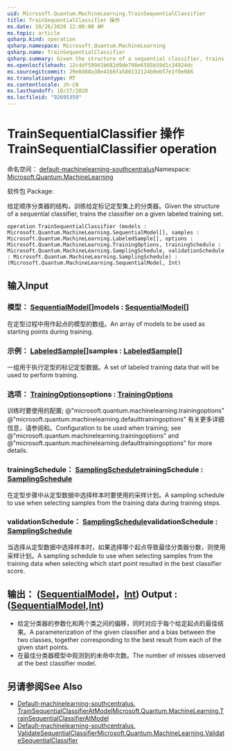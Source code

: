 ```yaml
---
uid: Microsoft.Quantum.MachineLearning.TrainSequentialClassifier
title: TrainSequentialClassifier 操作
ms.date: 10/26/2020 12:00:00 AM
ms.topic: article
qsharp.kind: operation
qsharp.namespace: Microsoft.Quantum.MachineLearning
qsharp.name: TrainSequentialClassifier
qsharp.summary: Given the structure of a sequential classifier, trains the classifier on a given labeled training set.
ms.openlocfilehash: 12c4df59941b682d9de798e6585b59d1c34924dc
ms.sourcegitcommit: 29e0d88a30e4166fa580132124b0eb57e1f0e986
ms.translationtype: MT
ms.contentlocale: zh-CN
ms.lasthandoff: 10/27/2020
ms.locfileid: "92695359"
---
```

# <a name="trainsequentialclassifier-operation"></a><span data-ttu-id="b3f50-102">TrainSequentialClassifier 操作</span><span class="sxs-lookup"><span data-stu-id="b3f50-102">TrainSequentialClassifier operation</span></span>

<span data-ttu-id="b3f50-103">命名空间： [default-machinelearning-southcentralus](xref:Microsoft.Quantum.MachineLearning)</span><span class="sxs-lookup"><span data-stu-id="b3f50-103">Namespace: [Microsoft.Quantum.MachineLearning](xref:Microsoft.Quantum.MachineLearning)</span></span>

<span data-ttu-id="b3f50-104">软件包 [](https://nuget.org/packages/)</span><span class="sxs-lookup"><span data-stu-id="b3f50-104">Package: [](https://nuget.org/packages/)</span></span>


<span data-ttu-id="b3f50-105">给定顺序分类器的结构，训练给定标记定型集上的分类器。</span><span class="sxs-lookup"><span data-stu-id="b3f50-105">Given the structure of a sequential classifier, trains the classifier on a given labeled training set.</span></span>

```qsharp
operation TrainSequentialClassifier (models : Microsoft.Quantum.MachineLearning.SequentialModel[], samples : Microsoft.Quantum.MachineLearning.LabeledSample[], options : Microsoft.Quantum.MachineLearning.TrainingOptions, trainingSchedule : Microsoft.Quantum.MachineLearning.SamplingSchedule, validationSchedule : Microsoft.Quantum.MachineLearning.SamplingSchedule) : (Microsoft.Quantum.MachineLearning.SequentialModel, Int)
```


## <a name="input"></a><span data-ttu-id="b3f50-106">输入</span><span class="sxs-lookup"><span data-stu-id="b3f50-106">Input</span></span>

### <a name="models--sequentialmodel"></a><span data-ttu-id="b3f50-107">模型： [SequentialModel](xref:Microsoft.Quantum.MachineLearning.SequentialModel)[]</span><span class="sxs-lookup"><span data-stu-id="b3f50-107">models : [SequentialModel](xref:Microsoft.Quantum.MachineLearning.SequentialModel)[]</span></span>

<span data-ttu-id="b3f50-108">在定型过程中用作起点的模型的数组。</span><span class="sxs-lookup"><span data-stu-id="b3f50-108">An array of models to be used as starting points during training.</span></span>


### <a name="samples--labeledsample"></a><span data-ttu-id="b3f50-109">示例： [LabeledSample](xref:Microsoft.Quantum.MachineLearning.LabeledSample)[]</span><span class="sxs-lookup"><span data-stu-id="b3f50-109">samples : [LabeledSample](xref:Microsoft.Quantum.MachineLearning.LabeledSample)[]</span></span>

<span data-ttu-id="b3f50-110">一组用于执行定型的标记定型数据。</span><span class="sxs-lookup"><span data-stu-id="b3f50-110">A set of labeled training data that will be used to perform training.</span></span>


### <a name="options--trainingoptions"></a><span data-ttu-id="b3f50-111">选项： [TrainingOptions](xref:Microsoft.Quantum.MachineLearning.TrainingOptions)</span><span class="sxs-lookup"><span data-stu-id="b3f50-111">options : [TrainingOptions](xref:Microsoft.Quantum.MachineLearning.TrainingOptions)</span></span>

<span data-ttu-id="b3f50-112">训练时要使用的配置; @"microsoft.quantum.machinelearning.trainingoptions" @"microsoft.quantum.machinelearning.defaulttrainingoptions" 有关更多详细信息，请参阅和。</span><span class="sxs-lookup"><span data-stu-id="b3f50-112">Configuration to be used when training; see @"microsoft.quantum.machinelearning.trainingoptions" and @"microsoft.quantum.machinelearning.defaulttrainingoptions" for more details.</span></span>


### <a name="trainingschedule--samplingschedule"></a><span data-ttu-id="b3f50-113">trainingSchedule： [SamplingSchedule](xref:Microsoft.Quantum.MachineLearning.SamplingSchedule)</span><span class="sxs-lookup"><span data-stu-id="b3f50-113">trainingSchedule : [SamplingSchedule](xref:Microsoft.Quantum.MachineLearning.SamplingSchedule)</span></span>

<span data-ttu-id="b3f50-114">在定型步骤中从定型数据中选择样本时要使用的采样计划。</span><span class="sxs-lookup"><span data-stu-id="b3f50-114">A sampling schedule to use when selecting samples from the training data during training steps.</span></span>


### <a name="validationschedule--samplingschedule"></a><span data-ttu-id="b3f50-115">validationSchedule： [SamplingSchedule](xref:Microsoft.Quantum.MachineLearning.SamplingSchedule)</span><span class="sxs-lookup"><span data-stu-id="b3f50-115">validationSchedule : [SamplingSchedule](xref:Microsoft.Quantum.MachineLearning.SamplingSchedule)</span></span>

<span data-ttu-id="b3f50-116">当选择从定型数据中选择样本时，如果选择哪个起点导致最佳分类器分数，则使用采样计划。</span><span class="sxs-lookup"><span data-stu-id="b3f50-116">A sampling schedule to use when selecting samples from the training data when selecting which start point resulted in the best classifier score.</span></span>



## <a name="output--sequentialmodelint"></a><span data-ttu-id="b3f50-117">输出： ([SequentialModel](xref:Microsoft.Quantum.MachineLearning.SequentialModel)，[Int](xref:microsoft.quantum.lang-ref.int)) </span><span class="sxs-lookup"><span data-stu-id="b3f50-117">Output : ([SequentialModel](xref:Microsoft.Quantum.MachineLearning.SequentialModel),[Int](xref:microsoft.quantum.lang-ref.int))</span></span>

- <span data-ttu-id="b3f50-118">给定分类器的参数化和两个类之间的偏移，同时对应于每个给定起点的最佳结果。</span><span class="sxs-lookup"><span data-stu-id="b3f50-118">A parameterization of the given classifier and a bias between the two classes, together corresponding to the best result from each of the given start points.</span></span>
- <span data-ttu-id="b3f50-119">在最佳分类器模型中观测到的未命中次数。</span><span class="sxs-lookup"><span data-stu-id="b3f50-119">The number of misses observed at the best classifier model.</span></span>

## <a name="see-also"></a><span data-ttu-id="b3f50-120">另请参阅</span><span class="sxs-lookup"><span data-stu-id="b3f50-120">See Also</span></span>

- [<span data-ttu-id="b3f50-121">Default-machinelearning-southcentralus. TrainSequentialClassifierAtModel</span><span class="sxs-lookup"><span data-stu-id="b3f50-121">Microsoft.Quantum.MachineLearning.TrainSequentialClassifierAtModel</span></span>](xref:Microsoft.Quantum.MachineLearning.TrainSequentialClassifierAtModel)
- [<span data-ttu-id="b3f50-122">Default-machinelearning-southcentralus. ValidateSequentialClassifier</span><span class="sxs-lookup"><span data-stu-id="b3f50-122">Microsoft.Quantum.MachineLearning.ValidateSequentialClassifier</span></span>](xref:Microsoft.Quantum.MachineLearning.ValidateSequentialClassifier)